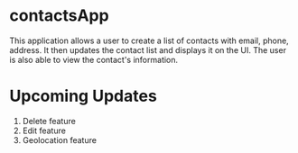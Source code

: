 # contactsApp
This application allows a user to create a list of contacts with email, phone, address.  It then updates the contact list and displays it on the UI.  The user is also able to view the contact's information.


<h1>Upcoming Updates</h1>
<ol>
    <li>Delete feature</li>
    <li>Edit feature</li>
    <li>Geolocation feature</li>
</ol>
